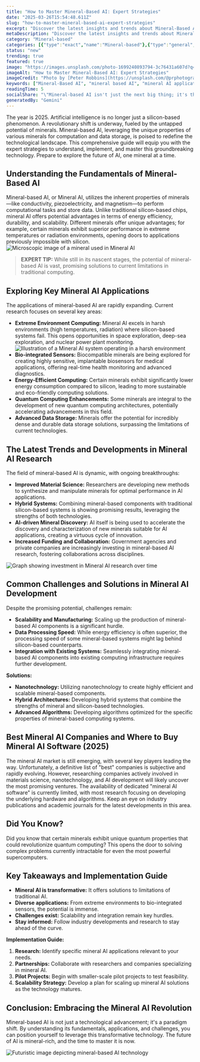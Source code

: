 ```yaml
---
title: "How to Master Mineral-Based AI: Expert Strategies"
date: "2025-03-26T15:54:48.611Z"
slug: "how-to-master-mineral-based-ai-expert-strategies"
excerpt: "Discover the latest insights and trends about Mineral-Based AI. This comprehensive guide covers everything you need to know about Mineral-Based AI in 2025."
metaDescription: "Discover the latest insights and trends about Mineral-Based AI. This comprehensive guide covers everything you need to know about Mineral-Based AI in 2025."
category: "Mineral-based"
categories: [{"type":"exact","name":"Mineral-based"},{"type":"general","name":"Technology"},{"type":"medium","name":"Materials Science"},{"type":"specific","name":"AI Hardware"},{"type":"niche","name":"Rare Earth Sourcing"}]
status: "new"
trending: true
featured: true
image: "https://images.unsplash.com/photo-1699240893794-3c76431a607d?q=85&w=1200&fit=max&fm=webp&auto=compress"
imageAlt: "How to Master Mineral-Based AI: Expert Strategies"
imageCredit: "Photo by [Peter Robbins](https://unsplash.com/@prphotography262) on Unsplash"
keywords: ["Mineral-Based AI", "mineral based AI", "mineral AI applications", "AI using minerals", "future of mineral AI", "mineral AI research", "best mineral AI companies", "buy mineral AI software", "mineral AI market analysis", "how does mineral AI work?"]
readingTime: 5
socialShare: "\"Mineral-based AI isn't just the next big thing; it's the next entirely different thing.  Prepare for a technological revolution built on the earth itself.\""
generatedBy: "Gemini"
---
```




The year is 2025.  Artificial intelligence is no longer just a silicon-based phenomenon.  A revolutionary shift is underway, fueled by the untapped potential of minerals.  Mineral-based AI, leveraging the unique properties of various minerals for computation and data storage, is poised to redefine the technological landscape.  This comprehensive guide will equip you with the expert strategies to understand, implement, and master this groundbreaking technology.  Prepare to explore the future of AI, one mineral at a time.

## Understanding the Fundamentals of Mineral-Based AI

Mineral-based AI, or Mineral AI, utilizes the inherent properties of minerals—like conductivity, piezoelectricity, and magnetism—to perform computational tasks and store data.  Unlike traditional silicon-based chips, mineral AI offers potential advantages in terms of energy efficiency, durability, and scalability.  Different minerals offer unique advantages; for example, certain minerals exhibit superior performance in extreme temperatures or radiation environments, opening doors to applications previously impossible with silicon. ![Microscopic image of a mineral used in Mineral AI](https://images.unsplash.com/photo-1620712943543-bcc4688e7485?q=85&w=1200&fit=max&fm=webp&auto=compress)

> **EXPERT TIP:**  While still in its nascent stages, the potential of mineral-based AI is vast, promising solutions to current limitations in traditional computing.

## Exploring Key Mineral AI Applications

The applications of mineral-based AI are rapidly expanding.  Current research focuses on several key areas:

* **Extreme Environment Computing:** Mineral AI excels in harsh environments (high temperatures, radiation) where silicon-based systems fail. This opens opportunities in space exploration, deep-sea exploration, and nuclear power plant monitoring.  ![Illustration of a Mineral AI system operating in a harsh environment](https://images.unsplash.com/photo-1635658753628-7f56f2909845?q=85&w=1200&fit=max&fm=webp&auto=compress)
* **Bio-integrated Sensors:**  Biocompatible minerals are being explored for creating highly sensitive, implantable biosensors for medical applications, offering real-time health monitoring and advanced diagnostics.
* **Energy-Efficient Computing:** Certain minerals exhibit significantly lower energy consumption compared to silicon, leading to more sustainable and eco-friendly computing solutions.
* **Quantum Computing Enhancements:** Some minerals are integral to the development of new quantum computing architectures, potentially accelerating advancements in this field.
* **Advanced Data Storage:**  Minerals offer the potential for incredibly dense and durable data storage solutions, surpassing the limitations of current technologies.

## The Latest Trends and Developments in Mineral AI Research

The field of mineral-based AI is dynamic, with ongoing breakthroughs:

* **Improved Material Science:**  Researchers are developing new methods to synthesize and manipulate minerals for optimal performance in AI applications.
* **Hybrid Systems:**  Combining mineral-based components with traditional silicon-based systems is showing promising results, leveraging the strengths of both technologies.
* **AI-driven Mineral Discovery:**  AI itself is being used to accelerate the discovery and characterization of new minerals suitable for AI applications, creating a virtuous cycle of innovation.
* **Increased Funding and Collaboration:**  Government agencies and private companies are increasingly investing in mineral-based AI research, fostering collaborations across disciplines.

![Graph showing investment in Mineral AI research over time](https://images.unsplash.com/photo-1550852826-5369a2d5e585?q=85&w=1200&fit=max&fm=webp&auto=compress)

## Common Challenges and Solutions in Mineral AI Development

Despite the promising potential, challenges remain:

* **Scalability and Manufacturing:**  Scaling up the production of mineral-based AI components is a significant hurdle.
* **Data Processing Speed:**  While energy efficiency is often superior, the processing speed of some mineral-based systems might lag behind silicon-based counterparts.
* **Integration with Existing Systems:**  Seamlessly integrating mineral-based AI components into existing computing infrastructure requires further development.

**Solutions:**

* **Nanotechnology:**  Utilizing nanotechnology to create highly efficient and scalable mineral-based components.
* **Hybrid Architectures:**  Developing hybrid systems that combine the strengths of mineral and silicon-based technologies.
* **Advanced Algorithms:**  Developing algorithms optimized for the specific properties of mineral-based computing systems.

## Best Mineral AI Companies and Where to Buy Mineral AI Software (2025)

The mineral AI market is still emerging, with several key players leading the way.  Unfortunately, a definitive list of "best" companies is subjective and rapidly evolving.  However,  researching companies actively involved in materials science, nanotechnology, and AI development will likely uncover the most promising ventures.  The availability of dedicated "mineral AI software" is currently limited, with most research focusing on developing the underlying hardware and algorithms.  Keep an eye on industry publications and academic journals for the latest developments in this area.

##  Did You Know?

Did you know that certain minerals exhibit unique quantum properties that could revolutionize quantum computing?  This opens the door to solving complex problems currently intractable for even the most powerful supercomputers.

## Key Takeaways and Implementation Guide

* **Mineral AI is transformative:** It offers solutions to limitations of traditional AI.
* **Diverse applications:** From extreme environments to bio-integrated sensors, the potential is immense.
* **Challenges exist:**  Scalability and integration remain key hurdles.
* **Stay informed:**  Follow industry developments and research to stay ahead of the curve.

**Implementation Guide:**

1. **Research:**  Identify specific mineral AI applications relevant to your needs.
2. **Partnerships:**  Collaborate with researchers and companies specializing in mineral AI.
3. **Pilot Projects:**  Begin with smaller-scale pilot projects to test feasibility.
4. **Scalability Strategy:**  Develop a plan for scaling up mineral AI solutions as the technology matures.

## Conclusion: Embracing the Mineral AI Revolution

Mineral-based AI is not just a technological advancement; it's a paradigm shift. By understanding its fundamentals, applications, and challenges, you can position yourself to leverage this transformative technology.  The future of AI is mineral-rich, and the time to master it is now.

![Futuristic image depicting mineral-based AI technology](https://images.unsplash.com/photo-1699240893794-3c76431a607d?q=85&w=1200&fit=max&fm=webp&auto=compress)
